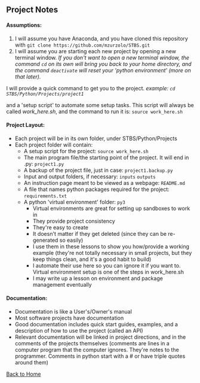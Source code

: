 ## Project Notes

#### Assumptions:
1. I will assume you have Anaconda, and you have cloned this repository with `git clone https://github.com/mzurzolo/STBS.git`
2. I will assume you are starting each new project by opening a new terminal window. _If you don't want to open a new terminal window, the command `cd` on its own will bring you back to your home directory, and the command `deactivate` will reset your 'python environment' (more on that later)._

  I will provide a quick command to get you to the project. _example: `cd STBS/Python/Projects/project1`_

  and a 'setup script' to automate some setup tasks. This script will always be called *work_here.sh*, and the command to run it is: `source work_here.sh`

#### Project Layout:
* Each project will be in its own folder, under STBS/Python/Projects
* Each project folder will contain:
  * A setup script for the project: `source work_here.sh`
  * The main program file/the starting point of the project. It will end in .py: `project1.py`
  * A backup of the project file, just in case: `project1.backup.py`
  * Input and output folders, if necessary: `inputs`  `outputs`
  * An instruction page meant to be viewed as a webpage: `README.md`
  * A file that names python packages required for the project: `requirements.txt`
  * A python 'virtual environment' folder: `py3`
    * Virtual environments are great for setting up sandboxes to work in
    * They provide project consistency
    * They're easy to create
    * It doesn't matter if they get deleted (since they can be re-generated so easily)
    * I use them in these lessons to show you how/provide a working example (they're not totally necessary in small projects, but they keep things clean, and it's a good habit to build)
    * I automate their use here so you can ignore it if you want to. Virtual environment setup is one of the steps in work_here.sh
    * I may write up a lesson on environment and package management eventually

#### Documentation:
* Documentation is like a User's/Owner's manual
* Most software projects have documentation
* Good documentation includes quick start guides, examples, and a description of how to use the project (called an API)
* Relevant documentation will be linked in project directions, and in the comments of the projects themselves (comments are lines in a computer program that the computer ignores. They're notes to the programmer. Comments in python start with a # or have triple quotes around them)

[Back to Home](../../README,md)
